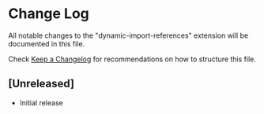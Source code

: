 # Change Log

All notable changes to the "dynamic-import-references" extension will be documented in this file.

Check [Keep a Changelog](http://keepachangelog.com/) for recommendations on how to structure this file.

## [Unreleased]

- Initial release